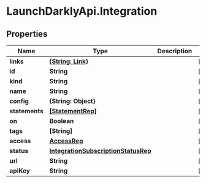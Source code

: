 # LaunchDarklyApi.Integration

## Properties

Name | Type | Description | Notes
------------ | ------------- | ------------- | -------------
**links** | [**{String: Link}**](Link.md) |  | [optional] 
**id** | **String** |  | [optional] 
**kind** | **String** |  | [optional] 
**name** | **String** |  | [optional] 
**config** | **{String: Object}** |  | [optional] 
**statements** | [**[StatementRep]**](StatementRep.md) |  | [optional] 
**on** | **Boolean** |  | [optional] 
**tags** | **[String]** |  | [optional] 
**access** | [**AccessRep**](AccessRep.md) |  | [optional] 
**status** | [**IntegrationSubscriptionStatusRep**](IntegrationSubscriptionStatusRep.md) |  | [optional] 
**url** | **String** |  | [optional] 
**apiKey** | **String** |  | [optional] 


